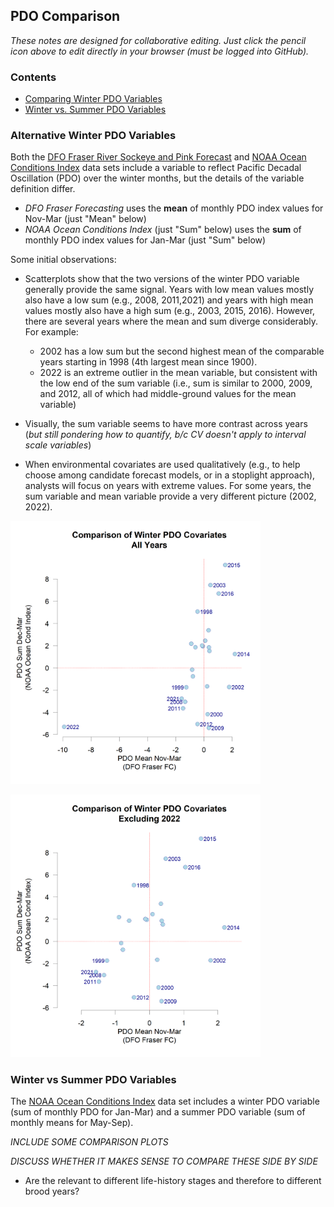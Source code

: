 ## PDO Comparison

*These notes are designed for collaborative editing. Just click the pencil icon above to edit directly in your browser (must be logged into GitHub).*


### Contents

* [Comparing Winter PDO Variables](#Alternative-Winter-PDO-Variables)
* [Winter vs. Summer PDO Variables](#Winter-vs-Summer-PDO-Variables)

### Alternative Winter PDO Variables

Both the [DFO Fraser River Sockeye and Pink Forecast](https://github.com/SOLV-Code/Open-Source-Env-Cov-PacSalmon/tree/main/DATA/DFO_FraserSockeyeForecast)  and [NOAA Ocean Conditions Index](https://github.com/SOLV-Code/Open-Source-Env-Cov-PacSalmon/tree/main/DATA/NOAA_OceanConditionsIndex) data sets include a variable to reflect Pacific Decadal Oscillation (PDO) over the winter months, but the details of the variable definition differ. 

* *DFO Fraser Forecasting*  uses the **mean** of monthly PDO index values for Nov-Mar (just "Mean" below)
* *NOAA Ocean Conditions Index* (just "Sum" below) uses the **sum** of monthly PDO index values for Jan-Mar (just "Sum" below)

Some initial observations:

* Scatterplots show that the two versions of the winter PDO variable generally provide the same signal. Years with low mean values mostly also have a low sum (e.g., 2008, 2011,2021) and years with high mean values mostly also have a high sum (e.g., 2003, 2015, 2016). However, there are several years where the mean and sum diverge considerably. For example:
   * 2002 has a low sum but the second highest mean of the comparable years starting in 1998 (4th largest mean since 1900).
   * 2022 is an extreme outlier in the mean variable, but consistent with the low end of the sum variable (i.e., sum is similar to 2000, 2009, and 2012, all of which had middle-ground values for the mean variable)

* Visually, the sum variable seems to have more contrast across years (*but still pondering how to quantify, b/c CV doesn't apply to interval scale variables*)

* When environmental covariates are used qualitatively (e.g., to help choose among candidate forecast models, or in a stoplight approach), analysts will focus on years with extreme values. For some years, the sum variable and mean variable provide a very different picture (2002, 2022).

<img src="https://github.com/SOLV-Code/Open-Source-Env-Cov-PacSalmon/blob/main/OUTPUT/PDO_Comparisons/PDO_Comparisons_Scatter_All.png"
	width="400">


<img src="https://github.com/SOLV-Code/Open-Source-Env-Cov-PacSalmon/blob/main/OUTPUT/PDO_Comparisons/PDO_Comparisons_Scatter_Excl2022.png"
	width="400">
	
	
	
### Winter vs Summer PDO Variables

The [NOAA Ocean Conditions Index](https://github.com/SOLV-Code/Open-Source-Env-Cov-PacSalmon/tree/main/DATA/NOAA_OceanConditionsIndex) data set includes a winter PDO variable (sum of monthly PDO for Jan-Mar) and a summer PDO variable (sum of monthly means for May-Sep).


*INCLUDE SOME COMPARISON PLOTS*

*DISCUSS WHETHER IT MAKES SENSE TO COMPARE THESE SIDE BY SIDE*
   * Are the relevant to different life-history stages and therefore to different brood years?